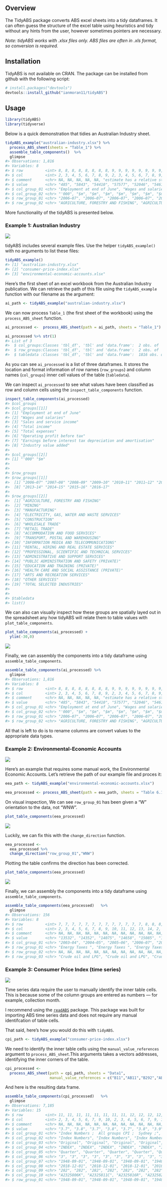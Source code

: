 
<!-- README.md is generated from README.Rmd. Please edit that file -->

## Overview

The TidyABS package converts ABS excel sheets into a tidy dataframes. It
can often guess the structure of the excel table using heuristics and
tidy without any hints from the user, however sometimes pointers are
necessary.

*Note: tidyABS works with .xlsx files only. ABS files are often in .xls
format, so conversion is required.*

## Installation

TidyABS is not available on CRAN. The package can be installed from
github with the following script:

``` r
# install.packages("devtools")
devtools::install_github("ianmoran11/tidyABS")
```

## Usage

``` r
library(tidyABS)
library(tidyverse)
```

Below is a quick demonstration that tidies an Australian Industry sheet.

``` r
tidyABS_example("australian-industry.xlsx") %>% 
  process_ABS_sheet(sheets = "Table_1") %>% 
  assemble_table_components()  %>% 
  glimpse
#> Observations: 1,816
#> Variables: 8
#> $ row          <int> 8, 8, 8, 8, 8, 8, 8, 8, 9, 9, 9, 9, 9, 9, 9, 9, 1...
#> $ col          <int> 2, 3, 4, 5, 6, 7, 8, 9, 2, 3, 4, 5, 6, 7, 8, 9, 2...
#> $ comment      <chr> NA, NA, NA, NA, NA, "estimate has a relative stan...
#> $ value        <chr> "485", "5843", "54410", "57577", "52046", "5461",...
#> $ col_group_01 <chr> "Employment at end of June", "Wages and salaries"...
#> $ col_group_02 <chr> "'000", "$m", "$m", "$m", "$m", "$m", "$m", "$m",...
#> $ row_group_01 <chr> "2006–07", "2006–07", "2006–07", "2006–07", "2006...
#> $ row_group_02 <chr> "AGRICULTURE, FORESTRY AND FISHING", "AGRICULTURE...
```

More functionality of the tidyABS is presented below.

### Example 1: Australian Industry

![](README-unnamed-chunk-6-1.png)<!-- -->

tidyABS includes several example files. Use the helper
`tidyABS_example()` with no arguments to list these files:

``` r
tidyABS_example()
#> [1] "australian-industry.xlsx"            
#> [2] "consumer-price-index.xlsx"           
#> [3] "environmental-economic-accounts.xlsx"
```

Here’s the first sheet of an excel workbook from the Australian Industry
publication. We can retrieve the path of this file using the
`tidyABS_example` function with our filename as the argument:

``` r
ai_path <- tidyABS_example("australian-industry.xlsx")
```

We can now process `Table_1` (the first sheet of the workbook) using the
`process_ABS_sheet` function.

``` r
ai_processed <-  process_ABS_sheet(path = ai_path, sheets = "Table_1") 

ai_processed %>% str(1)
#> List of 3
#>  $ col_groups:Classes 'tbl_df', 'tbl' and 'data.frame':  2 obs. of  10 variables:
#>  $ row_groups:Classes 'tbl_df', 'tbl' and 'data.frame':  2 obs. of  11 variables:
#>  $ tabledata :Classes 'tbl_df', 'tbl' and 'data.frame':  1816 obs. of  4 variables:
```

As you can see `ai_processed` is a list of three dataframes. It stores
the location and format information of row names (`row_groups`) and
column names (`col_groups`) inner cell values of the table
(`tabledata`).

We can inspect `ai_processed` to see what values have been classified as
row and column cells using the `inspect_table_components` function.

``` r
inspect_table_components(ai_processed)
#> $col_groups
#> $col_groups[[1]]
#> [1] "Employment at end of June"                                 
#> [2] "Wages and salaries"                                        
#> [3] "Sales and service income"                                  
#> [4] "Total income"                                              
#> [5] "Total expenses"                                            
#> [6] "Operating profit before tax"                               
#> [7] "Earnings before interest tax depreciation and amortisation"
#> [8] "Industry value added"                                      
#> 
#> $col_groups[[2]]
#> [1] "'000" "$m"  
#> 
#> 
#> $row_groups
#> $row_groups[[1]]
#>  [1] "2006–07" "2007–08" "2008–09" "2009–10" "2010–11" "2011–12" "2012–13"
#>  [8] "2013–14" "2014–15" "2015–16" "2016–17"
#> 
#> $row_groups[[2]]
#>  [1] "AGRICULTURE, FORESTRY AND FISHING"              
#>  [2] "MINING"                                         
#>  [3] "MANUFACTURING"                                  
#>  [4] "ELECTRICITY, GAS, WATER AND WASTE SERVICES"     
#>  [5] "CONSTRUCTION"                                   
#>  [6] "WHOLESALE TRADE"                                
#>  [7] "RETAIL TRADE"                                   
#>  [8] "ACCOMMODATION AND FOOD SERVICES"                
#>  [9] "TRANSPORT, POSTAL AND WAREHOUSING"              
#> [10] "INFORMATION MEDIA AND TELECOMMUNICATIONS"       
#> [11] "RENTAL, HIRING AND REAL ESTATE SERVICES"        
#> [12] "PROFESSIONAL, SCIENTIFIC AND TECHNICAL SERVICES"
#> [13] "ADMINISTRATIVE AND SUPPORT SERVICES"            
#> [14] "PUBLIC ADMINISTRATION AND SAFETY (PRIVATE)"     
#> [15] "EDUCATION AND TRAINING (PRIVATE)"               
#> [16] "HEALTH CARE AND SOCIAL ASSISTANCE (PRIVATE)"    
#> [17] "ARTS AND RECREATION SERVICES"                   
#> [18] "OTHER SERVICES"                                 
#> [19] "TOTAL SELECTED INDUSTRIES"                      
#> 
#> 
#> $tabledata
#> list()
```

We can also can visually inspect how these groups are spatially layed
out in the spreadsheet any how tidyABS will relate them to table values
with `plot_table_components`.

``` r
plot_table_components(ai_processed) + 
  ylim(-30,0) 
```

![](README-unnamed-chunk-11-1.png)<!-- -->

Finally, we can assembly the components into a tidy dataframe using
`assemble_table_components`.

``` r
assemble_table_components(ai_processed) %>% 
  glimpse
#> Observations: 1,816
#> Variables: 8
#> $ row          <int> 8, 8, 8, 8, 8, 8, 8, 8, 9, 9, 9, 9, 9, 9, 9, 9, 1...
#> $ col          <int> 2, 3, 4, 5, 6, 7, 8, 9, 2, 3, 4, 5, 6, 7, 8, 9, 2...
#> $ comment      <chr> NA, NA, NA, NA, NA, "estimate has a relative stan...
#> $ value        <chr> "485", "5843", "54410", "57577", "52046", "5461",...
#> $ col_group_01 <chr> "Employment at end of June", "Wages and salaries"...
#> $ col_group_02 <chr> "'000", "$m", "$m", "$m", "$m", "$m", "$m", "$m",...
#> $ row_group_01 <chr> "2006–07", "2006–07", "2006–07", "2006–07", "2006...
#> $ row_group_02 <chr> "AGRICULTURE, FORESTRY AND FISHING", "AGRICULTURE...
```

All that is left to do is to rename columns are convert values to the
appropriate data types.

### Example 2: Environmental-Economic Accounts

![](README-unnamed-chunk-13-1.png)<!-- -->

Here’s an example that requires some manual work, the Environmental
Economic Accounts. Let’s retrieve the path of our example file and
proces it:

``` r
eea_path <- tidyABS_example("environmental-economic-accounts.xlsx")

eea_processed <- process_ABS_sheet(path = eea_path, sheets = "Table 6.1")
```

On visual inspection, We can see `row_group_01` has been given a “W”
orientation to the data, not “WNW”.

``` r
plot_table_components(eea_processed)
```

![](README-unnamed-chunk-15-1.png)<!-- -->

Luckily, we can fix this with the `change_direction` function.

``` r
eea_processed <- 
  eea_processed %>% 
  change_direction("row_group_01","WNW")
```

Plotting the table confirms the direction has been corrected.

``` r
plot_table_components(eea_processed)
```

![](README-unnamed-chunk-17-1.png)<!-- -->

Finally, we can assembly the components into a tidy dataframe using
`assemble_table_components`.

``` r
assemble_table_components(eea_processed)   %>% 
  glimpse
#> Observations: 156
#> Variables: 8
#> $ row          <int> 7, 7, 7, 7, 7, 7, 7, 7, 7, 7, 7, 7, 7, 8, 8, 8, 8...
#> $ col          <int> 2, 3, 4, 5, 6, 7, 8, 9, 10, 11, 12, 13, 14, 2, 3,...
#> $ comment      <chr> NA, NA, NA, NA, NA, NA, NA, NA, NA, NA, NA, NA, N...
#> $ value        <chr> "13532", "14352", "14075", "14658", "15085", "155...
#> $ col_group_01 <chr> "2003–04", "2004–05", "2005–06", "2006–07", "2007...
#> $ row_group_01 <chr> "Energy Taxes ", "Energy Taxes ", "Energy Taxes "...
#> $ row_group_02 <chr> NA, NA, NA, NA, NA, NA, NA, NA, NA, NA, NA, NA, N...
#> $ row_group_03 <chr> "Crude oil and LPG", "Crude oil and LPG", "Crude ...
```

### Example 3: Consumer Price Index (time series)

![](README-unnamed-chunk-19-1.png)<!-- -->

Time series data require the user to manually identify the inner table
cells. This is because some of the column groups are entered as numbers
— for example, collection month.

I recommend using the
[`readABS`](https://github.com/MattCowgill/readabs) package. This
package was built for importing ABS time series data and does not
require any manual identifcation of table cells.

That said, here’s how you would do this with `tidyABS`.

``` r
cpi_path <- tidyABS_example("consumer-price-index.xlsx")
```

We need to identify the inner table cells using the
`manual_value_references` argument to `process_ABS_sheet`.This arguments
takes a vectors addresses, identifying the inner corners of the table.

``` r
cpi_processed <- 
  process_ABS_sheet(path = cpi_path, sheets = "Data1",
                    manual_value_references = c("B11","AB11","B292","AB292"))
```

And here is the resulting data frame.

``` r
assemble_table_components(cpi_processed)   %>% 
  glimpse
#> Observations: 7,185
#> Variables: 15
#> $ row          <int> 11, 11, 11, 11, 11, 11, 11, 11, 12, 12, 12, 12, 1...
#> $ col          <int> 2, 3, 4, 5, 6, 7, 9, 10, 2, 3, 4, 5, 6, 7, 9, 10,...
#> $ comment      <chr> NA, NA, NA, NA, NA, NA, NA, NA, NA, NA, NA, NA, N...
#> $ value        <chr> "3.7", "3.8", "3.7", "3.8", "3.7", "3.8", "3.9", ...
#> $ col_group_01 <chr> "Index Numbers ;  All groups CPI ;  Sydney ;", "I...
#> $ col_group_02 <chr> "Index Numbers", "Index Numbers", "Index Numbers"...
#> $ col_group_03 <chr> "Original", "Original", "Original", "Original", "...
#> $ col_group_04 <chr> "INDEX", "INDEX", "INDEX", "INDEX", "INDEX", "IND...
#> $ col_group_05 <chr> "Quarter", "Quarter", "Quarter", "Quarter", "Quar...
#> $ col_group_06 <chr> "3", "3", "3", "3", "3", "3", "3", "3", "3", "3",...
#> $ col_group_07 <chr> "1948-09-01", "1948-09-01", "1948-09-01", "1948-0...
#> $ col_group_08 <chr> "2018-12-01", "2018-12-01", "2018-12-01", "2018-1...
#> $ col_group_09 <chr> "282", "282", "282", "282", "282", "282", "282", ...
#> $ col_group_10 <chr> "A2325806K", "A2325811C", "A2325816R", "A2325821J...
#> $ row_group_01 <chr> "1948-09-01", "1948-09-01", "1948-09-01", "1948-0...
```
